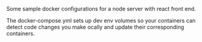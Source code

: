 Some sample docker configurations for a node server with react front end.

The docker-compose.yml sets up dev env volumes so your containers can detect
code changes you make ocally and update their corresponding containers.